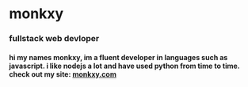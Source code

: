# monkxy

<h3>fullstack web devloper</h3>

<h4>hi my names monkxy, im a fluent developer in languages such as javascript. i like nodejs a lot and have used python from time to time. check out my site: <a href="https://monkxy.com/">monkxy.com</a></h4>
